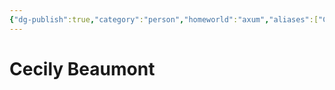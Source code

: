 ```yaml
---
{"dg-publish":true,"category":"person","homeworld":"axum","aliases":["Cecily","Princess Beaumont"],"tags":["newjediorder","jediknight","princess","forcesensitive"],"permalink":"/cecily-beaumont/","dgHomeLink":true,"dgPassFrontmatter":true}
---
```



# Cecily Beaumont

